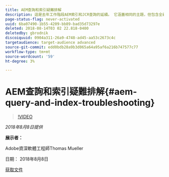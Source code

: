 ```yaml
---
title: AEM查詢和索引疑難排解
description: 這是去年工作階段AEM索引和JCR查詢的延續。 它涵蓋相同的主題，但包含全新的內容，並且很少與舊簡報重疊。 此外也包含AEM 6.4的新功能。
page-status-flag: never-activated
uuid: 6ba07490-1b55-4209-bb89-bad35d73297e
deleted: 2018-08-14T03 02 22.818-0400
deletedby: gbrodnik
discoiquuid: 0904a311-26a9-4748-ad45-aa53c2673c4c
targetaudience: target-audience advanced
source-git-commit: edd0bdb28a9b3d065a64a95af6a216b747577c77
workflow-type: tm+mt
source-wordcount: '59'
ht-degree: 3%

---
```



# AEM查詢和索引疑難排解{#aem-query-and-index-troubleshooting}

>[!VIDEO](https://video.tv.adobe.com/v/23270/?quality=9)

*2018年8月8日提供*

**展示者：**

Adobe資深軟體工程師Thomas Mueller

日期： 2018年8月8日

[获取文件](assets/20180808-gems-adobe+cloud+platform-experience+system+of+record-1.pdf)

<!--
[Get back to the Overview](https://helpx.adobe.com/experience-manager/kt/eseminars/gems/aem-index.html)
-->
